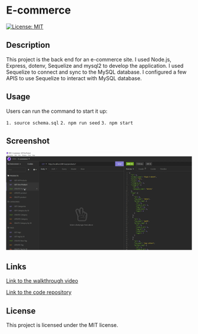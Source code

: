 # E-commerce
[![License: MIT](https://img.shields.io/badge/License-MIT-yellow.svg)](https://opensource.org/licenses/MIT) 
## Description 
This project is the back end for an e-commerce site. 
I used Node.js, Express, dotenv, Sequelize and mysql2 to develop the application. I used Sequelize to connect and sync to the MySQL database. I configured a few APIS to use Sequelize to interact with MySQL database.
## Usage
Users can run the command to start it up: 

`1. source schema.sql` 
`2. npm run seed` 
`3. npm start` 
## Screenshot
 <p dir="auto"><img src="Screenshot.png" alt="Screenshot" style="max-width: 100%;" /></p>

## Links
<p dir="auto"><a href="https://drive.google.com/file/d/1h9NucOaxy6mXkrFjv-Hw8EksDJxb7TaE/view?usp=sharing">Link to the walkthrough video</a></p>
<p dir="auto"><a href="https://github.com/Yanbud/e-commerce">Link to the code repository</a></p>

## License
This project is licensed under the MIT license.

